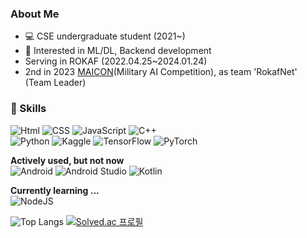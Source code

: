 ### About Me
- 💻 CSE undergraduate student (2021~)
- 🙂 Interested in ML/DL, Backend development
- Serving in ROKAF (2022.04.25~2024.01.24)
- 2nd in 2023 [MAICON](https://maicon.kr/)(Military AI Competition), as team 'RokafNet' (Team Leader)

### 🌱 Skills

![Html](https://img.shields.io/badge/-html-ff5522?style=for-the-badge&logo=html5&logoColor=fff)
![CSS](https://img.shields.io/badge/-css-0095d5?style=for-the-badge&logo=css3&logoColor=fff)
![JavaScript](https://img.shields.io/badge/-javascript-c2ad07?style=for-the-badge&logo=javascript&logoColor=fff)
![C++](https://img.shields.io/badge/c++-%2300599C.svg?style=for-the-badge&logo=c%2B%2B&logoColor=white)<br />
![Python](https://img.shields.io/badge/python-3670A0?style=for-the-badge&logo=python&logoColor=ffdd54)
![Kaggle](https://img.shields.io/badge/Kaggle-035a7d?style=for-the-badge&logo=kaggle&logoColor=white)
![TensorFlow](https://img.shields.io/badge/TensorFlow-%23FF6F00.svg?style=for-the-badge&logo=TensorFlow&logoColor=white)
![PyTorch](https://img.shields.io/badge/PyTorch-%23EE4C2C.svg?style=for-the-badge&logo=PyTorch&logoColor=white)

**Actively used, but not now**<br>
![Android](https://img.shields.io/badge/-Android-00c717?style=for-the-badge&logo=android&logoColor=fff)
![Android Studio](https://img.shields.io/badge/Android%20Studio-3DDC84.svg?style=for-the-badge&logo=android-studio&logoColor=white)
![Kotlin](https://img.shields.io/badge/kotlin-%237F52FF.svg?style=for-the-badge&logo=kotlin&logoColor=white)

**Currently learning ...**<br>
![NodeJS](https://img.shields.io/badge/node.js-6DA55F?style=for-the-badge&logo=node.js&logoColor=white)


![Top Langs](https://github-readme-stats.vercel.app/api/top-langs/?username=B0neh3ad&layout=compact)
[![Solved.ac 프로필](http://mazassumnida.wtf/api/v2/generate_badge?boj=js1044k)](https://solved.ac/js1044k)
